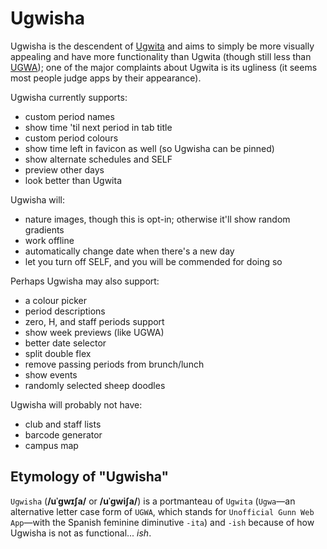 # Ugwisha

Ugwisha is the descendent of [Ugwita](https://orbiit.github.io/gunn-web-app/lite/) and aims to simply be more visually appealing and have more functionality than Ugwita (though still less than [UGWA](https://orbiit.github.io/gunn-web-app/)); one of the major complaints about Ugwita is its ugliness (it seems most people judge apps by their appearance).

Ugwisha currently supports:

- custom period names
- show time 'til next period in tab title
- custom period colours
- show time left in favicon as well (so Ugwisha can be pinned)
- show alternate schedules and SELF
- preview other days
- look better than Ugwita

Ugwisha will:

- nature images, though this is opt-in; otherwise it'll show random gradients
- work offline
- automatically change date when there's a new day
- let you turn off SELF, and you will be commended for doing so

Perhaps Ugwisha may also support:

- a colour picker
- period descriptions
- zero, H, and staff periods support
- show week previews (like UGWA)
- better date selector
- split double flex
- remove passing periods from brunch/lunch
- show events
- randomly selected sheep doodles

Ugwisha will probably not have:
- club and staff lists
- barcode generator
- campus map

## Etymology of "Ugwisha"

`Ugwisha` (**/uˈɡwɪʃa/** or **/uˈɡwiʃa/**) is a portmanteau of `Ugwita` (`Ugwa`&mdash;an alternative letter case form of `UGWA`, which stands for `Unofficial Gunn Web App`&mdash;with the Spanish feminine diminutive `-ita`) and `-ish` because of how Ugwisha is not as functional... *ish*.

